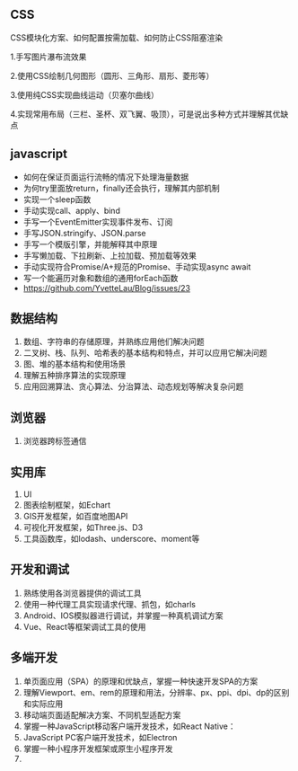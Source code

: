 ## CSS
CSS模块化方案、如何配置按需加载、如何防止CSS阻塞渲染

1.手写图片瀑布流效果

2.使用CSS绘制几何图形（圆形、三角形、扇形、菱形等）

3.使用纯CSS实现曲线运动（贝塞尔曲线）

4.实现常用布局（三栏、圣杯、双飞翼、吸顶），可是说出多种方式并理解其优缺点

## javascript
* 如何在保证页面运行流畅的情况下处理海量数据
* 为何try里面放return，finally还会执行，理解其内部机制
* 实现一个sleep函数
* 手动实现call、apply、bind
* 手写一个EventEmitter实现事件发布、订阅
* 手写JSON.stringify、JSON.parse
* 手写一个模版引擎，并能解释其中原理
* 手写懒加载、下拉刷新、上拉加载、预加载等效果
* 手动实现符合Promise/A+规范的Promise、手动实现async await
* 写一个能遍历对象和数组的通用forEach函数
* https://github.com/YvetteLau/Blog/issues/23

## 数据结构
1. 数组、字符串的存储原理，并熟练应用他们解决问题
2. 二叉树、栈、队列、哈希表的基本结构和特点，并可以应用它解决问题
3. 图、堆的基本结构和使用场景
4. 理解五种排序算法的实现原理
5. 应用回溯算法、贪心算法、分治算法、动态规划等解决复杂问题

## 浏览器
1. 浏览器跨标签通信


## 实用库
1. UI
2. 图表绘制框架，如Echart
3. GIS开发框架，如百度地图API
4. 可视化开发框架，如Three.js、D3
5. 工具函数库，如lodash、underscore、moment等

## 开发和调试
1. 熟练使用各浏览器提供的调试工具
2. 使用一种代理工具实现请求代理、抓包，如charls
3. Android、IOS模拟器进行调试，并掌握一种真机调试方案
4. Vue、React等框架调试工具的使用

## 多端开发
1. 单页面应用（SPA）的原理和优缺点，掌握一种快速开发SPA的方案
2. 理解Viewport、em、rem的原理和用法，分辨率、px、ppi、dpi、dp的区别和实际应用
3. 移动端页面适配解决方案、不同机型适配方案
4. 掌握一种JavaScript移动客户端开发技术，如React Native：
5. JavaScript PC客户端开发技术，如Electron
6. 掌握一种小程序开发框架或原生小程序开发
7. 